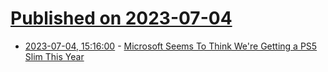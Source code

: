 # [Published on 2023-07-04](index.md)

* [2023-07-04, 15:16:00](https://games.slashdot.org/story/23/07/04/1516258/microsoft-seems-to-think-were-getting-a-ps5-slim-this-year?utm_source=rss1.0mainlinkanon&utm_medium=feed) - [Microsoft Seems To Think We're Getting a PS5 Slim This Year](https://games.slashdot.org/story/23/07/04/1516258/microsoft-seems-to-think-were-getting-a-ps5-slim-this-year?utm_source=rss1.0mainlinkanon&utm_medium=feed)
